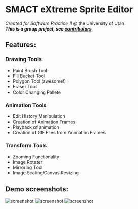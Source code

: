 # SMACT eXtreme Sprite Editor
*Created for Software Practice II* @ the University of Utah </br>
**_This is a group project, see [contributors](https://github.com/tjenki35/SMACT_SpriteEditor/graphs/contributors)_**

## Features: 

### Drawing Tools
- Paint Brush Tool
- Fill Bucket Tool
- Polygon Tool (awesome!)
- Eraser Tool
- Color Changing Pallete

### Animation Tools
- Edit History Manipulation
- Creation of Animation Frames
- Playback of animation
- Creation of GIF Files from Animation Frames

### Transform Tools
- Zooming Functionality
- Image Rotater
- Mirroring Tool
- Image Scaling/Canvas Resizing

## Demo screenshots:

![screenshot](https://github.com/tjenki35/SMACT_SpriteEditor/blob/master/Sprite_Editor_Extreme/resources/demoshot.png?raw=true)
![screenshot](https://github.com/tjenki35/SMACT_SpriteEditor/blob/master/Sprite_Editor_Extreme/resources/demoshot2.png?raw=true)
![screenshot](https://github.com/tjenki35/SMACT_SpriteEditor/blob/master/Sprite_Editor_Extreme/resources/demoshot3.png?raw=true)
